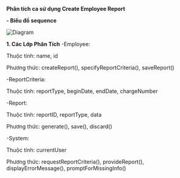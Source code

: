 **Phân tích ca sử dụng Create Employee Report**

**- Biểu đồ sequence**

![Diagram](https://www.planttext.com/api/plantuml/png/X991RiGW34NtdCBBpg8NoA8QgUskg-O4BdWg90AfSKRYR5tqIBr2eP1HqioaB930pv__BRu_luvHa6KQd48jWU5v65r8HEejJDuW9-XJ51eKUR6Iu9N6mFB8LeWjAXsyS73jMgcv7UuVMcC7cWc5Ad5tKFMw03FS0TF7H57MufbTogsB7SIHj3sbtPxPmiZXR0tzOTV7fRDQwU2TF74slq7h-UOJDs8Q6qU7pNBJF2Xq0X7FhLL1NjSoj1dr5p8_KjYTUHRs9MWK6toZTwPpXTvEf1XjnUqCycyuMHxwof0tlzboQeri5l6sietvJ_dfWXNnOzxAp_q1003__mC0)

**1. Các Lớp Phân Tích**
-Employee:

Thuộc tính: name, id

Phương thức: createReport(), specifyReportCriteria(), saveReport()

-ReportCriteria:

Thuộc tính: reportType, beginDate, endDate, chargeNumber

-Report:

Thuộc tính: reportID, reportType, data

Phương thức: generate(), save(), discard()

-System:

Thuộc tính: currentUser

Phương thức: requestReportCriteria(), provideReport(), displayErrorMessage(), promptForMissingInfo()

